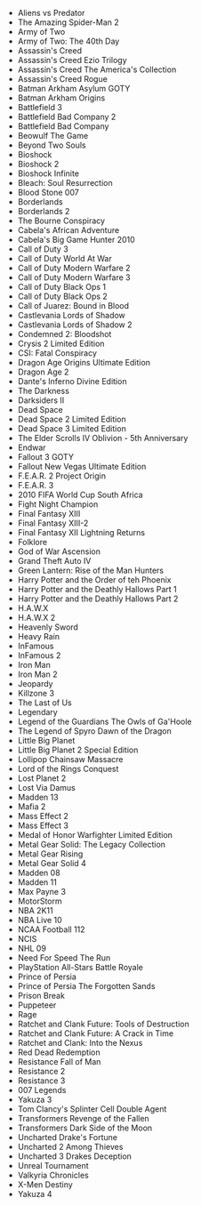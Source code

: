 - Aliens vs Predator
- The Amazing Spider-Man 2
- Army of Two
- Army of Two: The 40th Day
- Assassin's Creed
- Assassin's Creed Ezio Trilogy
- Assassin's Creed The America's Collection
- Assassin's Creed Rogue
- Batman Arkham Asylum GOTY
- Batman Arkham Origins
- Battlefield 3
- Battlefield Bad Company 2
- Battlefield Bad Company
- Beowulf The Game
- Beyond Two Souls
- Bioshock
- Bioshock 2
- Bioshock Infinite
- Bleach: Soul Resurrection
- Blood Stone 007
- Borderlands
- Borderlands 2
- The Bourne Conspiracy
- Cabela's African Adventure
- Cabela's Big Game Hunter 2010
- Call of Duty 3
- Call of Duty World At War
- Call of Duty Modern Warfare 2
- Call of Duty Modern Warfare 3
- Call of Duty Black Ops 1
- Call of Duty Black Ops 2
- Call of Juarez: Bound in Blood
- Castlevania Lords of Shadow
- Castlevania Lords of Shadow 2
- Condemned 2: Bloodshot
- Crysis 2 Limited Edition
- CSI: Fatal Conspiracy
- Dragon Age Origins Ultimate Edition
- Dragon Age 2
- Dante's Inferno Divine Edition
- The Darkness
- Darksiders II
- Dead Space
- Dead Space 2 Limited Edition
- Dead Space 3 Limited Edition
- The Elder Scrolls IV Oblivion - 5th Anniversary
- Endwar
- Fallout 3 GOTY
- Fallout New Vegas Ultimate Edition
- F.E.A.R. 2 Project Origin
- F.E.A.R. 3
- 2010 FIFA World Cup South Africa
- Fight Night Champion
- Final Fantasy XIII
- Final Fantasy XIII-2
- Final Fantasy XII Lightning Returns
- Folklore
- God of War Ascension
- Grand Theft Auto IV
- Green Lantern: Rise of the Man Hunters
- Harry Potter and the Order of teh Phoenix
- Harry Potter and the Deathly Hallows Part 1
- Harry Potter and the Deathly Hallows Part 2
- H.A.W.X
- H.A.W.X 2
- Heavenly Sword
- Heavy Rain
- InFamous
- InFamous 2
- Iron Man
- Iron Man 2
- Jeopardy
- Killzone 3
- The Last of Us
- Legendary
- Legend of the Guardians The Owls of Ga'Hoole
- The Legend of Spyro Dawn of the Dragon
- Little Big Planet
- Little Big Planet 2 Special Edition
- Lollipop Chainsaw Massacre
- Lord of the Rings Conquest
- Lost Planet 2
- Lost Via Damus
- Madden 13
- Mafia 2
- Mass Effect 2
- Mass Effect 3
- Medal of Honor Warfighter Limited Edition
- Metal Gear Solid: The Legacy Collection
- Metal Gear Rising
- Metal Gear Solid 4
- Madden 08
- Madden 11
- Max Payne 3
- MotorStorm
- NBA 2K11
- NBA Live 10
- NCAA Football 112
- NCIS
- NHL 09
- Need For Speed The Run
- PlayStation All-Stars Battle Royale
- Prince of Persia
- Prince of Persia The Forgotten Sands
- Prison Break
- Puppeteer
- Rage
- Ratchet and Clank Future: Tools of Destruction
- Ratchet and Clank Future: A Crack in Time
- Ratchet and Clank: Into the Nexus
- Red Dead Redemption
- Resistance Fall of Man
- Resistance 2
- Resistance 3
- 007 Legends
- Yakuza 3
- Tom Clancy's Splinter Cell Double Agent
- Transformers Revenge of the Fallen
- Transformers Dark Side of the Moon
- Uncharted Drake's Fortune
- Uncharted 2 Among Thieves
- Uncharted 3 Drakes Deception
- Unreal Tournament
- Valkyria Chronicles
- X-Men Destiny
- Yakuza 4